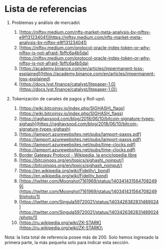 # Lista de referencias



1. Problemas y análisis de mercado\

   1. [https://niftsy.medium.com/nfts-market-meta-analysis-by-niftsy-e9f131234041](https://niftsy.medium.com/nfts-market-meta-analysis-by-niftsy-e9f131234041)
   2. [https://niftsy.medium.com/protocol-oracle-index-token-or-why-niftsy-is-not-afraid-1bffc6a4b5da](https://niftsy.medium.com/protocol-oracle-index-token-or-why-niftsy-is-not-afraid-1bffc6a4b5da)
   3. [https://academy.binance.com/en/articles/impermanent-loss-explained](https://academy.binance.com/en/articles/impermanent-loss-explained)
   4. [https://docs.lyst.finance/catalyst/litepaper-1.0](https://docs.lyst.finance/catalyst/litepaper-1.0)\

2. Tokenización de canales de pagos y Roll-ups\

   1. [https://wiki.bitcoinsv.io/index.php/SIGHASH\_flags](https://wiki.bitcoinsv.io/index.php/SIGHASH_flags)
   2. [https://raghavsood.com/blog/2018/06/10/bitcoin-signature-types-sighash](https://raghavsood.com/blog/2018/06/10/bitcoin-signature-types-sighash)
   3. [https://lamport.azurewebsites.net/pubs/lamport-paxos.pdf](https://lamport.azurewebsites.net/pubs/lamport-paxos.pdf)
   4. [https://lamport.azurewebsites.net/pubs/time-clocks.pdf](https://lamport.azurewebsites.net/pubs/time-clocks.pdf)
   5. [Border Gateway Protocol - Wikipedia, la enciclopedia libre](https://es.wikipedia.org/wiki/Border_Gateway_Protocol)
   6. [https://bitcoinops.org/en/topics/sighash\_noinput/](https://bitcoinops.org/en/topics/sighash_noinput/)
   7. [https://en.wikipedia.org/wiki/Fidelity\_bond](https://en.wikipedia.org/wiki/Fidelity_bond)
   8. [https://twitter.com/Moonshot7161969/status/1403414315647082499](https://twitter.com/Moonshot7161969/status/1403414315647082499/photo/1)
   9. [https://twitter.com/Singula59720021/status/1403426382831489024](https://twitter.com/Singula59720021/status/1403426382831489024/photo/1)
   10. [https://ru.wikipedia.org/wiki/ZK-STARK](https://ru.wikipedia.org/wiki/ZK-STARK)\


Nota: la lista total de referencia posee más de 200. Solo hemos ingresado la primera parte, la más pequeña solo para indicar esta sección.
